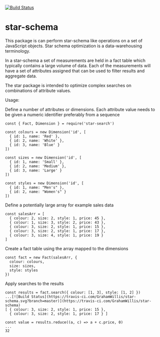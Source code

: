 [![Build Status](https://travis-ci.com/GrahamWillis/star-schema.svg?branch=master)](https://travis-ci.com/GrahamWillis/star-schema)

# star-schema
This package is can perform star-schema like operations on a set of JavaScript objects. Star schema optimization is a data-warehousing terminology.

In a star-schema a set of measurements are held in a fact table which typically contains a large volume of data. Each of the measurements will have a set of attributes assigned that can be used to filter results and aggregate data.

The star package is intended to optimize complex searches on combinations of attribute values.

Usage:

Define a number of attributes or dimensions. Each attribute value needs to be given a numeric identifier preferably from a sequence

```
const { Fact, Dimension } = require('star-search')

const colours = new Dimension('id', [
  { id: 1, name: 'Red' },
  { id: 2, name: 'White' },
  { id: 3, name: 'Blue' }
])

const sizes = new Dimension('id', [
  { id: 1, name: 'Small' },
  { id: 2, name: 'Medium' },
  { id: 3, name: 'Large' }
])

const styles = new Dimension('id', [
  { id: 1, name: "Men's" },
  { id: 2, name: "Women's" }
])
```

Define a potentially large array for example sales data

```
const salesArr = [
  { colour: 2, size: 2, style: 1, price: 45 },
  { colour: 1, size: 3, style: 2, price: 43 },
  { colour: 3, size: 2, style: 1, price: 15 },
  { colour: 3, size: 2, style: 1, price: 17 },
  { colour: 3, size: 4, style: 1, price: 19 }
]
```
Create a fact table using the array mapped to the dimensions
```
const fact = new Fact(salesArr, {
  colour: colours,
  size: sizes,
  style: styles
})
```
Apply searches to the results

```
const results = fact.search({ colour: [1, 3], style: [1, 2] })
...[![Build Status](https://travis-ci.com/GrahamWillis/star-schema.svg?branch=master)](https://travis-ci.com/GrahamWillis/star-schema)
[ { colour: 3, size: 2, style: 1, price: 15 },
  { colour: 3, size: 2, style: 1, price: 17 } ]

const value = results.reduce((a, c) => a + c.price, 0)
...
32

```



